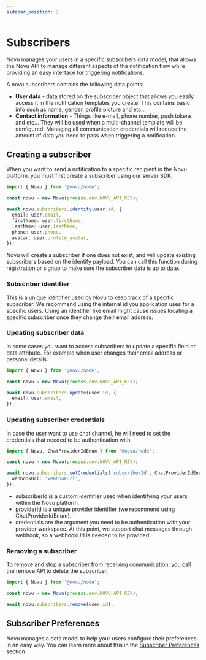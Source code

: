 ```yaml
---
sidebar_position: 2
---
```


# Subscribers

Novu manages your users in a specific subscribers data model, that allows the Novu API to manage different aspects of the notification flow while providing an easy interface for triggering notifications.

A novu subscribers contains the following data points:

- **User data** - data stored on the subscriber object that allows you easily access it in the notification templates you create. This contains basic info such as name, gender, profile picture and etc...
- **Contact information** - Things like e-mail, phone number, push tokens and etc... They will be used when a multi-channel template will be configured. Managing all communication credentials will reduce the amount of data you need to pass when triggering a notification.

## Creating a subscriber

When you want to send a notification to a specific recipient in the Novu platform, you must first create a subscriber using our server SDK.

```typescript
import { Novu } from '@novu/node';

const novu = new Novu(process.env.NOVU_API_KEY);

await novu.subscribers.identify(user.id, {
  email: user.email,
  firstName: user.firstName,
  lastName: user.lastName,
  phone: user.phone,
  avatar: user.profile_avatar,
});
```

Novu will create a subscriber if one does not exist, and will update existing subscribers based on the identify payload. You can call this function during registration or signup to make sure the subscriber data is up to date.

### Subscriber identifier

This is a unique identifier used by Novu to keep track of a specific subscriber. We recommend using the internal id you application uses for a specific users.
Using an identifier like email might cause issues locating a specific subscriber once they change their email address.

### Updating subscriber data

In some cases you want to access subscribers to update a specific field or data attribute. For example when user changes their email address or personal details.

```typescript
import { Novu } from '@novu/node';

const novu = new Novu(process.env.NOVU_API_KEY);

await novu.subscribers.update(user.id, {
  email: user.email,
});
```

### Updating subscriber credentials

In case the user want to use chat channel, he will need to set the credentials that needed to be authentication with.

```typescript
import { Novu, ChatProviderIdEnum } from '@novu/node';

const novu = new Novu(process.env.NOVU_API_KEY);

await novu.subscribers.setCredentials('subscriberId', ChatProviderIdEnum.Slack, {
  webhookUrl: 'webhookUrl',
});
```

- subscriberId is a custom identifier used when identifying your users within the Novu platform.
- providerId is a unique provider identifier (we recommend using ChatProviderIdEnum).
- credentials are the argument you need to be authentication with your provider workspace. At this point, we support chat messages through webhook, so a webhookUrl is needed to be provided.

### Removing a subscriber

To remove and stop a subscriber from receiving communication, you call the remove API to delete the subscriber.

```typescript
import { Novu } from '@novu/node';

const novu = new Novu(process.env.NOVU_API_KEY);

await novu.subscribers.remove(user.id);
```

## Subscriber Preferences

Novu manages a data model to help your users configure their preferences in an easy way. You can learn more about this in the [Subscriber Preferences](/platform/preferences) section.
